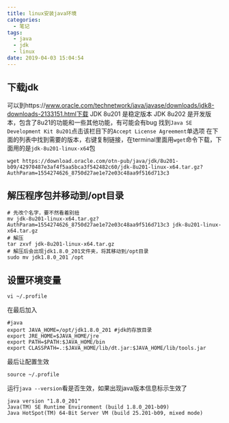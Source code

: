 ```yaml
---
title: linux安装java环境
categories:
  - 笔记
tags:
  - java
  - jdk
  - linux
date: 2019-04-03 15:04:54
---
```

## 下载jdk
可以到https://www.oracle.com/technetwork/java/javase/downloads/jdk8-downloads-2133151.html下载
JDK 8u201 是稳定版本 
JDK 8u202 是开发版本，包含了8u21的功能和一些其他功能，有可能会有bug 
找到`Java SE Development Kit 8u201`点击该栏目下的`Accept License Agreement`单选项
在下面的列表中找到需要的版本，右键复制链接，在terminal里面用`wget`命令下载，下面用的是`jdk-8u201-linux-x64`包
```
wget https://download.oracle.com/otn-pub/java/jdk/8u201-b09/42970487e3af4f5aa5bca3f542482c60/jdk-8u201-linux-x64.tar.gz?AuthParam=1554274626_8750d27ae1e72e03c48aa9f516d713c3
```
## 解压程序包并移动到/opt目录
```
# 先改个名字，要不然看着别扭
mv jdk-8u201-linux-x64.tar.gz?AuthParam=1554274626_8750d27ae1e72e03c48aa9f516d713c3 jdk-8u201-linux-x64.tar.gz
# 解压
tar zxvf jdk-8u201-linux-x64.tar.gz
# 解压后会出现jdk1.8.0_201文件夹，将其移动到/opt目录
sudo mv jdk1.8.0_201 /opt
```
## 设置环境变量
```
vi ~/.profile
```
在最后加入
```
#java
export JAVA_HOME=/opt/jdk1.8.0_201 #jdk的存放目录
export JRE_HOME=$JAVA_HOME/jre
export PATH=$PATH:$JAVA_HOME/bin
export CLASSPATH=.:$JAVA_HOME/lib/dt.jar:$JAVA_HOME/lib/tools.jar
```
最后让配置生效
```
source ~/.profile
```
运行`java --version`看是否生效，如果出现java版本信息标示生效了
```
java version "1.8.0_201"
Java(TM) SE Runtime Environment (build 1.8.0_201-b09)
Java HotSpot(TM) 64-Bit Server VM (build 25.201-b09, mixed mode)
```